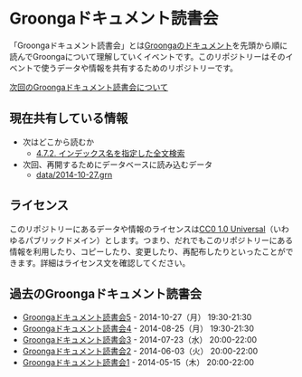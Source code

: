 # Groongaドキュメント読書会

「Groongaドキュメント読書会」とは[Groongaのドキュメント](http://groonga.org/ja/docs/)を先頭から順に読んでGroongaについて理解していくイベントです。このリポジトリーはそのイベントで使うデータや情報を共有するためのリポジトリーです。

[次回のGroongaドキュメント読書会について](https://github.com/groonga/meetup/issues/7)

## 現在共有している情報

  * 次はどこから読むか
    * [4.7.2. インデックス名を指定した全文検索](http://groonga.org/ja/docs/tutorial/match_columns.html#full-text-search-with-specific-index-name)
  * 次回、再開するためにデータベースに読み込むデータ
    * [data/2014-10-27.grn](data/2014-10-27.grn)

## ライセンス

このリポジトリーにあるデータや情報のライセンスは[CC0 1.0 Universal](http://creativecommons.org/publicdomain/zero/1.0/deed.ja)（いわゆるパブリックドメイン）とします。つまり、だれでもこのリポジトリーにある情報を利用したり、コピーしたり、変更したり、再配布したりといったことができます。詳細はライセンス文を確認してください。

## 過去のGroongaドキュメント読書会

  * [Groongaドキュメント読書会5](http://groonga.doorkeeper.jp/events/16395) - 2014-10-27（月） 19:30-21:30
  * [Groongaドキュメント読書会4](http://groonga.doorkeeper.jp/events/14275) - 2014-08-25（月） 19:30-21:30
  * [Groongaドキュメント読書会3](http://groonga.doorkeeper.jp/events/13039) - 2014-07-23（水） 20:00-22:00
  * [Groongaドキュメント読書会2](http://groonga.doorkeeper.jp/events/11834) - 2014-06-03（火） 20:00-22:00
  * [Groongaドキュメント読書会1](http://groonga.doorkeeper.jp/events/11169) - 2014-05-15（木） 20:00-22:00
